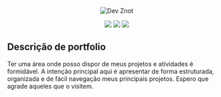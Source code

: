 <div align="center">

  ![Dev  Znot](https://github.com/Dev-Znot/portfolio/assets/143761352/bd97d46d-8270-4d23-89be-7e6dbab5f4a1)

</div>
<main>
  <div align="center">
    <img loading="lazy" src="http://img.shields.io/static/v1?label=Linguagem&message=python&color=blue&style=for-the-badge"/>
    <img loading="lazy" src="http://img.shields.io/static/v1?label=STATUS&message=EM%20DESENVOLVIMENTO&color=purple&style=for-the-badge"/>
    <img loading="lazy" src="http://img.shields.io/static/v1?label=framework&message=django&color=green&style=for-the-badge"/>
  </div>
  <div>
    <h2> Descrição de portfolio </h2>
    <p>Ter uma área onde posso dispor de meus projetos e atividades é formidável. A intenção principal aqui é apresentar de forma estruturada, organizada e de fácil navegação meus principais projetos. Espero que agrade aqueles que o visitem. </p>
  </div>
</main>
